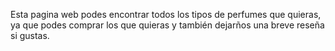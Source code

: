 Esta pagina web podes encontrar todos los tipos de perfumes que quieras, 
ya que podes comprar los que quieras y también dejarños una breve reseña si gustas.